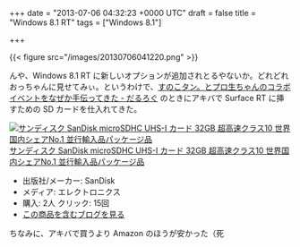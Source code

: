 
+++
date = "2013-07-06 04:32:23 +0000 UTC"
draft = false
title = "Windows 8.1 RT"
tags = ["Windows 8.1"]

+++


{{< figure src="/images/20130706041220.png"  >}}

んや、Windows 8.1 RT に新しいオプションが追加されとるやないか。どれどれおっちゃんに見せてみぃ。というわけで、<a href="https://blog.daruyanagi.jp/entry/2013/06/30/234252">すのこタン。とプロ生ちゃんのコラボイベントをなぜか手伝ってきた - だるろぐ</a> のときにアキバで Surface RT に挿すための SD カードを仕入れてきた。<div class="hatena-asin-detail"><a href="http://www.amazon.co.jp/exec/obidos/ASIN/B007VBIXYG/bestylesnet-22/"><img src="http://ecx.images-amazon.com/images/I/51IvAouslYL._SL160_.jpg" class="hatena-asin-detail-image" alt="サンディスク SanDisk microSDHC UHS-I カード 32GB 超高速クラス10 世界国内シェアNo.1 並行輸入品パッケージ品" title="サンディスク SanDisk microSDHC UHS-I カード 32GB 超高速クラス10 世界国内シェアNo.1 並行輸入品パッケージ品"/></a><div class="hatena-asin-detail-info"><a href="http://www.amazon.co.jp/exec/obidos/ASIN/B007VBIXYG/bestylesnet-22/">サンディスク SanDisk microSDHC UHS-I カード 32GB 超高速クラス10 世界国内シェアNo.1 並行輸入品パッケージ品</a><ul><li><span class="hatena-asin-detail-label">出版社/メーカー:</span> SanDisk</li><li><span class="hatena-asin-detail-label">メディア:</span> エレクトロニクス</li><li><span class="hatena-asin-detail-label">購入</span>: 2人 <span class="hatena-asin-detail-label">クリック</span>: 15回</li><li><a href="http://d.hatena.ne.jp/asin/B007VBIXYG/bestylesnet-22" target="_blank">この商品を含むブログを見る</a></li></ul></div><div class="hatena-asin-detail-foot"></div></div>ちなみに、アキバで買うより Amazon のほうが安かった（死

